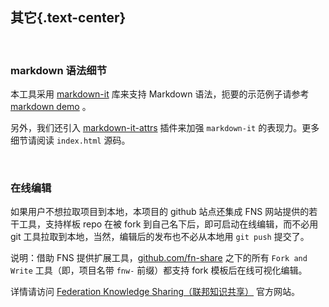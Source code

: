 其它{.text-center}
-----------------

&nbsp;

### markdown 语法细节

本工具采用 [markdown-it](https://github.com/markdown-it/markdown-it) 库来支持 Markdown 语法，扼要的示范例子请参考 [markdown demo](https://markdown-it.github.io/) 。

另外，我们还引入 [markdown-it-attrs](https://github.com/arve0/markdown-it-attrs) 插件来加强 `markdown-it` 的表现力。更多细节请阅读 `index.html` 源码。

&nbsp;

### 在线编辑

如果用户不想拉取项目到本地，本项目的 github 站点还集成 FNS 网站提供的若干工具，支持样板 repo 在被 fork 到自己名下后，即可启动在线编辑，而不必用 git 工具拉取到本地，当然，编辑后的发布也不必从本地用 `git push` 提交了。

说明：借助 FNS 提供扩展工具，[github.com/fn-share](https://github.com/fn-share) 之下的所有 `Fork and Write` 工具（即，项目名带 `fnw-` 前缀）都支持 fork 模板后在线可视化编辑。

详情请访问 [Federation Knowledge Sharing（联邦知识共享）](https://www.fn-share.com) 官方网站。
